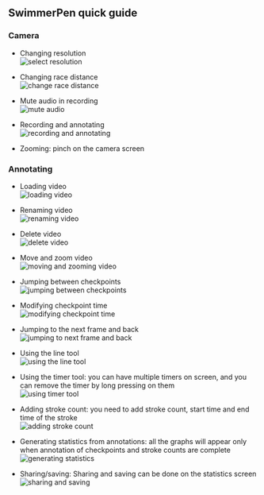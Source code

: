 ## SwimmerPen quick guide

### Camera

- Changing resolution  
![select resolution](assets/resolution.gif)

- Changing race distance  
![change race distance](assets/race_distance.gif)

- Mute audio in recording  
![mute audio](assets/mute.gif)

- Recording and annotating  
![recording and annotating](assets/recording.gif)

- Zooming: pinch on the camera screen

### Annotating

- Loading video  
![loading video](assets/load_video.gif)

- Renaming video  
![renaming video](assets/rename_video.gif)

- Delete video  
![delete video](assets/delete_video.gif)

- Move and zoom video  
![moving and zooming video](assets/move_video.gif)

- Jumping between checkpoints  
![jumping between checkpoints](assets/jump_to_checkpoint.gif)

- Modifying checkpoint time  
![modifying checkpoint time](assets/modify_checkpoint.gif)

- Jumping to the next frame and back  
![jumping to next frame and back](assets/jump_frame.gif)

- Using the line tool  
![using the line tool](assets/line_tool.gif)

- Using the timer tool: you can have multiple timers on screen, and you can remove the timer by long pressing on them  
![using timer tool](assets/timer_tool.gif)

- Adding stroke count: you need to add stroke count, start time and end time of the stroke  
![adding stroke count](assets/adding_stroke_count.gif)

- Generating statistics from annotations: all the graphs will appear only when annotation of checkpoints and stroke counts are complete  
![generating statistics](assets/to_statistics.gif)

- Sharing/saving: Sharing and saving can be done on the statistics screen  
![sharing and saving](assets/send_graph.gif)
